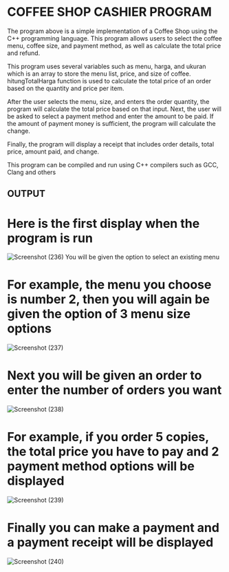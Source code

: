 # COFFEE SHOP CASHIER PROGRAM
  The program above is a simple implementation of a Coffee Shop using the C++ 
  programming language. This program allows users to select the coffee menu, 
  coffee size, and payment method, as well as calculate the total price and 
  refund.

  This program uses several variables such as menu, harga, and ukuran which is an 
  array to store the menu list, price, and size of coffee. hitungTotalHarga 
  function is used to calculate the total price of an order based on the quantity 
  and price per item.

  After the user selects the menu, size, and enters the order quantity, the 
  program will calculate the total price based on that input. Next, the user will 
  be asked to select a payment method and enter the amount to be paid. If the 
  amount of payment money is sufficient, the program will calculate the change.

  Finally, the program will display a receipt that includes order details, total 
  price, amount paid, and change.

  This program can be compiled and run using C++ compilers such as GCC, Clang and 
  others



## OUTPUT
# Here is the first display when the program is run
![Screenshot (236)](https://github.com/babyshark27/program-kasir-coffeshop/assets/136563048/03fbee09-1044-470c-a8a9-8ce918e55d41)
You will be given the option to select an existing menu

# For example, the menu you choose is number 2, then you will again be given the option of 3 menu size options
![Screenshot (237)](https://github.com/babyshark27/program-kasir-coffeshop/assets/136563048/1115edee-f80d-4a5d-ba37-6c617b4ad457)

# Next you will be given an order to enter the number of orders you want
![Screenshot (238)](https://github.com/babyshark27/program-kasir-coffeshop/assets/136563048/415bc8fc-be4a-44ea-aa8c-d8f3ee26a3b2)

# For example, if you order 5 copies, the total price you have to pay and 2 payment method options will be displayed
![Screenshot (239)](https://github.com/babyshark27/program-kasir-coffeshop/assets/136563048/f342e900-a412-42c8-9c02-ae417bafd5eb)

# Finally you can make a payment and a payment receipt will be displayed
![Screenshot (240)](https://github.com/babyshark27/program-kasir-coffeshop/assets/136563048/723afb65-f8bb-4138-9166-ea8db3b3460c)
